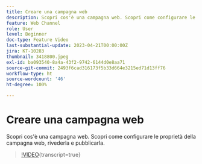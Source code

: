 ```yaml
---
title: Creare una campagna web
description: Scopri cos'è una campagna web. Scopri come configurare le proprietà della campagna web, rivederla e pubblicarla.
feature: Web Channel
role: User
level: Beginner
doc-type: Feature Video
last-substantial-update: 2023-04-21T00:00:00Z
jira: KT-10283
thumbnail: 3418800.jpeg
exl-id: ba093540-8a4a-43f2-9742-6144d0e8aa71
source-git-commit: 2493f6cad316173f5b33d664e3215ed71d13ff76
workflow-type: ht
source-wordcount: '46'
ht-degree: 100%

---
```


# Creare una campagna web

Scopri cos&#39;è una campagna web. Scopri come configurare le proprietà della campagna web, rivederla e pubblicarla.

>[!VIDEO](https://video.tv.adobe.com/v/3418800/?quality=12&learn=on){transcript=true}
